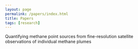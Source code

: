 ```yaml
---
layout: page
permalink: /papers/index.html
title: Papers
tags: [research]
---
```


Quantifying methane point sources from fine-resolution satellite observations of individual methane plumes